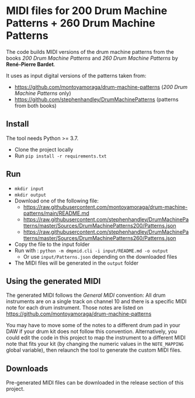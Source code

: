 # MIDI files for 200 Drum Machine Patterns + 260 Drum Machine Patterns

The code builds MIDI versions of the drum machine patterns from the books *200 Drum Machine Patterns* and *260 Drum Machine Patterns* by __René-Pierre Bardet__.

It uses as input digital versions of the patterns taken from:
- https://github.com/montoyamoraga/drum-machine-patterns (*200 Drum Machine Patterns* only)
- https://github.com/stephenhandley/DrumMachinePatterns (patterns from both books)

## Install

The tool needs Python >= 3.7.

- Clone the project locally
- Run `pip install -r requirements.txt`

## Run

- `mkdir input`
- `mkdir output`
- Download one of the following file:
  - https://raw.githubusercontent.com/montoyamoraga/drum-machine-patterns/main/README.md 
  - https://raw.githubusercontent.com/stephenhandley/DrumMachinePatterns/master/Sources/DrumMachinePatterns200/Patterns.json 
  - https://raw.githubusercontent.com/stephenhandley/DrumMachinePatterns/master/Sources/DrumMachinePatterns260/Patterns.json 
- Copy the file to the input folder
- Run with : `python -m dmpmid.cli -i input/README.md -o output`
    - Or use `input/Patterns.json` depending on the downloaded files
- The MIDI files will be generated in the `output` folder

## Using the generated MIDI

The generated MIDI follows the *General MIDI* convention: All drum instruments are on a single track on channel 10 and there is a specific MIDI note for each drum instrument. Those notes are listed on https://github.com/montoyamoraga/drum-machine-patterns

You may have to move some of the notes to a different drum pad in your DAW if your drum kit does not follow this convention. Alternatively, you could edit the code in this project to map the instrument to a different MIDI note that fits your kit (by changing the numeric values in the `NOTE_MAPPING` global variable), then relaunch the tool to generate the custom MIDI files.

## Downloads

Pre-generated MIDI files can be downloaded in the release section of this project.
